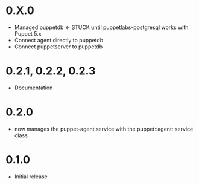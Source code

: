 # 0.X.0
- Managed puppetdb <- STUCK until puppetlabs-postgresql works with Puppet 5.x
- Connect agent directly to puppetdb
- Connect puppetserver to puppetdb

# 0.2.1, 0.2.2, 0.2.3
- Documentation

# 0.2.0
- now manages the puppet-agent service with the puppet::agent::service class

# 0.1.0
- Initial release